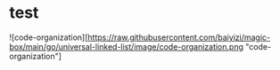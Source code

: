 # test

![code-organization][https://raw.githubusercontent.com/baiyizi/magic-box/main/go/universal-linked-list/image/code-organization.png "code-organization"]
